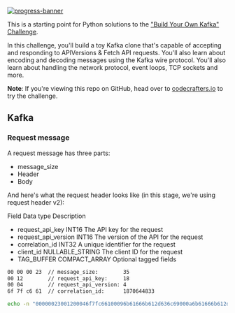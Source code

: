 [![progress-banner](https://backend.codecrafters.io/progress/kafka/5d77fb0e-d56c-4c8a-9b9a-7b81dc48ead4)](https://app.codecrafters.io/users/codecrafters-bot?r=2qF)

This is a starting point for Python solutions to the
["Build Your Own Kafka" Challenge](https://codecrafters.io/challenges/kafka).

In this challenge, you'll build a toy Kafka clone that's capable of accepting
and responding to APIVersions & Fetch API requests. You'll also learn about
encoding and decoding messages using the Kafka wire protocol. You'll also learn
about handling the network protocol, event loops, TCP sockets and more.

**Note**: If you're viewing this repo on GitHub, head over to
[codecrafters.io](https://codecrafters.io) to try the challenge.

## Kafka

### Request message

A request message has three parts:

- message_size
- Header
- Body

And here's what the request header looks like (in this stage, we're using request header v2):

Field	Data type	Description
* request_api_key	INT16	The API key for the request
* request_api_version	INT16	The version of the API for the request
* correlation_id	INT32	A unique identifier for the request
* client_id	NULLABLE_STRING	The client ID for the request
* TAG_BUFFER	COMPACT_ARRAY	Optional tagged fields

```sh
00 00 00 23  // message_size:        35
00 12        // request_api_key:     18
00 04        // request_api_version: 4
6f 7f c6 61  // correlation_id:      1870644833
```

```sh
echo -n "00000023001200046f7fc66100096b61666b612d636c69000a6b61666b612d636c6904302e3100" | xxd -r -p | nc localhost 9092 | hexdump -C
```
